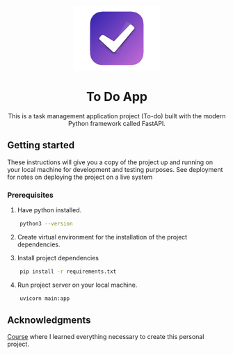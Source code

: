 <center>
<img src="static/app-icon.png" width=200>
<h1 text-align=center>To Do App</h1>
This is a task management application project (To-do) built with the modern Python framework called FastAPI.
</center>

## Getting started

These instructions will give you a copy of the project up and running on your local machine for development and testing purposes. See deployment for notes on deploying the project on a live system

### Prerequisites
1. Have python installed.
  
  ```bash
      python3 --version
  ```

2. Create virtual environment for the installation of the project dependencies.

3. Install project dependencies
  ```bash
      pip install -r requirements.txt
  ```

4. Run project server on your local machine.
  ```bash
      uvicorn main:app 
  ```

## Acknowledgments
<a href="https://www.udemy.com/course/fastapi-the-complete-course/" target="_blank">Course</a> where I learned everything necessary to create this personal project.


